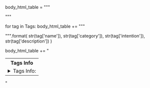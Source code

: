 body_html_table = """
<table>
    <tr>
        <th>Tags Info</th>
    </tr>
"""

for tag in Tags:
    body_html_table += """
    <tr>
        <td>
            <details>
                <summary>Tags Info:</summary>
                <table>
                    <tr>
                        <td>Tags-Name: <p>{}</p></td>
                        <td>Tags-Category: <p>{}</p></td>
                        <td>Tags-Intention: <p>{}</p></td>
                        <td>Tag-Description: <p>{}</p></td>
                    </tr>
                </table>
            </details>
        </td>
    </tr>
    """.format(
        str(tag['name']),
        str(tag['category']),
        str(tag['intention']),
        str(tag['description'])
    )

body_html_table += "</table>"
